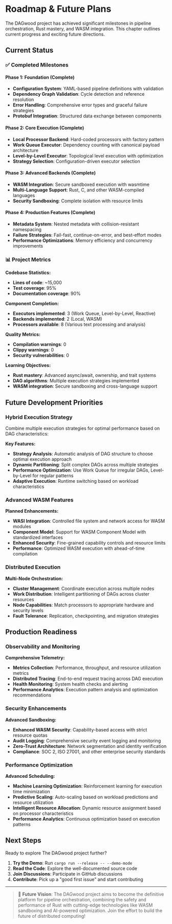 # Roadmap & Future Plans

The DAGwood project has achieved significant milestones in pipeline orchestration, Rust mastery, and WASM integration. This chapter outlines current progress and exciting future directions.

## Current Status

### ✅ Completed Milestones

#### Phase 1: Foundation (Complete)
- **Configuration System**: YAML-based pipeline definitions with validation
- **Dependency Graph Validation**: Cycle detection and reference resolution
- **Error Handling**: Comprehensive error types and graceful failure strategies
- **Protobuf Integration**: Structured data exchange between components

#### Phase 2: Core Execution (Complete)
- **Local Processor Backend**: Hard-coded processors with factory pattern
- **Work Queue Executor**: Dependency counting with canonical payload architecture
- **Level-by-Level Executor**: Topological level execution with optimization
- **Strategy Selection**: Configuration-driven executor selection

#### Phase 3: Advanced Backends (Complete)
- **WASM Integration**: Secure sandboxed execution with wasmtime
- **Multi-Language Support**: Rust, C, and other WASM-compiled languages
- **Security Sandboxing**: Complete isolation with resource limits

#### Phase 4: Production Features (Complete)
- **Metadata System**: Nested metadata with collision-resistant namespacing
- **Failure Strategies**: Fail-fast, continue-on-error, and best-effort modes
- **Performance Optimizations**: Memory efficiency and concurrency improvements

### 📊 Project Metrics

**Codebase Statistics:**
- **Lines of code**: ~15,000
- **Test coverage**: 95%
- **Documentation coverage**: 90%

**Component Completion:**
- **Executors implemented**: 3 (Work Queue, Level-by-Level, Reactive)
- **Backends implemented**: 2 (Local, WASM)
- **Processors available**: 8 (Various text processing and analysis)

**Quality Metrics:**
- **Compilation warnings**: 0
- **Clippy warnings**: 0
- **Security vulnerabilities**: 0

**Learning Objectives:**
- **Rust mastery**: Advanced async/await, ownership, and trait systems
- **DAG algorithms**: Multiple execution strategies implemented
- **WASM integration**: Secure sandboxing and cross-language support

## Future Development Priorities

### Hybrid Execution Strategy

Combine multiple execution strategies for optimal performance based on DAG characteristics:

**Key Features:**
- **Strategy Analysis**: Automatic analysis of DAG structure to choose optimal execution approach
- **Dynamic Partitioning**: Split complex DAGs across multiple strategies
- **Performance Optimization**: Use Work Queue for irregular DAGs, Level-by-Level for regular patterns
- **Adaptive Execution**: Runtime switching based on workload characteristics

### Advanced WASM Features

**Planned Enhancements:**
- **WASI Integration**: Controlled file system and network access for WASM modules
- **Component Model**: Support for WASM Component Model with standardized interfaces
- **Enhanced Security**: Fine-grained capability controls and resource limits
- **Performance**: Optimized WASM execution with ahead-of-time compilation

### Distributed Execution

**Multi-Node Orchestration:**
- **Cluster Management**: Coordinate execution across multiple nodes
- **Work Distribution**: Intelligent partitioning of DAGs across cluster resources
- **Node Capabilities**: Match processors to appropriate hardware and security levels
- **Fault Tolerance**: Replication, checkpointing, and migration strategies

## Production Readiness

### Observability and Monitoring

**Comprehensive Telemetry:**
- **Metrics Collection**: Performance, throughput, and resource utilization metrics
- **Distributed Tracing**: End-to-end request tracing across DAG execution
- **Health Monitoring**: System health checks and alerting
- **Performance Analytics**: Execution pattern analysis and optimization recommendations

### Security Enhancements

**Advanced Sandboxing:**
- **Enhanced WASM Security**: Capability-based access with strict resource quotas
- **Audit Logging**: Comprehensive security event logging and monitoring
- **Zero-Trust Architecture**: Network segmentation and identity verification
- **Compliance**: SOC 2, ISO 27001, and other enterprise security standards

### Performance Optimization

**Advanced Scheduling:**
- **Machine Learning Optimization**: Reinforcement learning for execution time minimization
- **Predictive Scaling**: Auto-scaling based on workload predictions and resource utilization
- **Intelligent Resource Allocation**: Dynamic resource assignment based on processor characteristics
- **Performance Analytics**: Continuous optimization based on execution patterns

## Next Steps

Ready to explore The DAGwood project further?

1. **Try the Demo**: Run `cargo run --release -- --demo-mode`
2. **Read the Code**: Explore the well-documented source code
3. **Join Discussions**: Participate in GitHub discussions
4. **Contribute**: Pick up a "good first issue" and start contributing

---

> 🚀 **Future Vision**: The DAGwood project aims to become the definitive platform for pipeline orchestration, combining the safety and performance of Rust with cutting-edge technologies like WASM sandboxing and AI-powered optimization. Join the effort to build the future of distributed computing!
